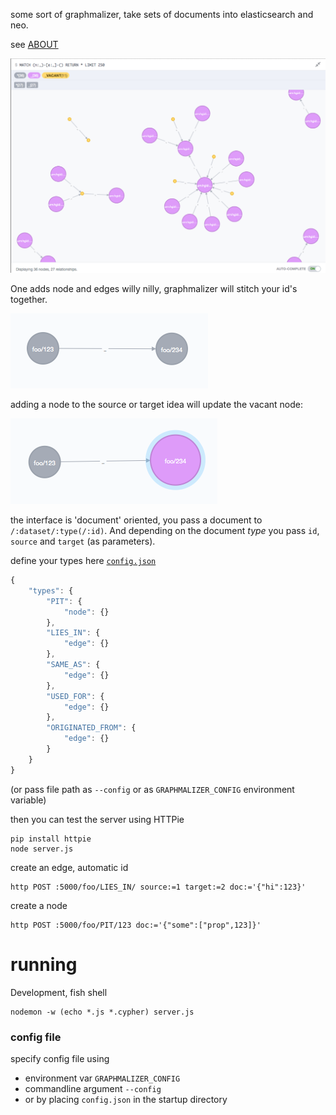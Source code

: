 
some sort of graphmalizer, take sets of documents into elasticsearch and neo.

see [ABOUT](docs/ABOUT.md)

![much looks](docs/da-lookz.png)

One adds node and edges willy nilly, graphmalizer will stitch your id's together.

![oh my, a bare edge](docs/singular-edge.png)

adding a node to the source or target idea will update the vacant node:

![atleast one side covered](docs/inhabited-node.png)

the interface is 'document' oriented, you pass a document to `/:dataset/:type(/:id)`.
And depending on the document *type* you pass `id`, `source` and `target`
(as parameters).


define your types here [`config.json`](config.json)

```js
{
	"types": {
		"PIT": {
			"node": {}
		},
		"LIES_IN": {
			"edge": {}
		},
		"SAME_AS": {
			"edge": {}
		},
		"USED_FOR": {
			"edge": {}
		},
		"ORIGINATED_FROM": {
			"edge": {}
		}
	}
}
```

(or pass file path as `--config` or as `GRAPHMALIZER_CONFIG` environment variable)


then you can test the server using HTTPie

	pip install httpie
	node server.js

create an edge, automatic id

	http POST :5000/foo/LIES_IN/ source:=1 target:=2 doc:='{"hi":123}'

create a node

	http POST :5000/foo/PIT/123 doc:='{"some":["prop",123]}'

# running

Development, fish shell

	nodemon -w (echo *.js *.cypher) server.js

### config file

specify config file using

- environment var `GRAPHMALIZER_CONFIG`
- commandline argument `--config`
- or by placing `config.json` in the startup directory

